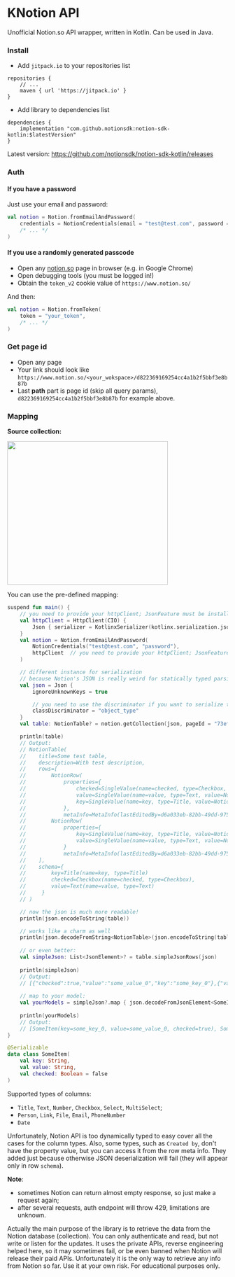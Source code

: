 # KNotion API

Unofficial Notion.so API wrapper, written in Kotlin. Can be used in Java.

### Install

- Add `jitpack.io` to your repositories list

```
repositories {
    // ...
    maven { url 'https://jitpack.io' }
}
```

- Add library to dependencies list

```
dependencies {
    implementation "com.github.notionsdk:notion-sdk-kotlin:$latestVersion"
}
```

Latest version: https://github.com/notionsdk/notion-sdk-kotlin/releases

### Auth
#### If you have a password
Just use your email and password:

```kotlin
val notion = Notion.fromEmailAndPassword(
    credentials = NotionCredentials(email = "test@test.com", password = "password"),
    /* ... */
)
```

#### If you use a randomly generated passcode
- Open any [notion.so](https://notion.so) page in browser (e.g. in Google Chrome)
- Open debugging tools (you must be logged in!)
- Obtain the `token_v2` cookie value of `https://www.notion.so/`

And then:
```kotlin
val notion = Notion.fromToken(
    token = "your_token",
    /* ... */
)
```

### Get page id
- Open any page
- Your link should look like `https://www.notion.so/<your_wokspace>/d822369169254cc4a1b2f5bbf3e8b87b`
- Last **path** part is page id (skip all query params), `d822369169254cc4a1b2f5bbf3e8b87b` for example above.

### Mapping

**Source collection:**

<img src="https://i.imgur.com/I7n9Cx0.png" data-canonical-src="https://i.imgur.com/I7n9Cx0.png" width="367" height="328" />

You can use the pre-defined mapping:

```kotlin
suspend fun main() {
    // you need to provide your httpClient; JsonFeature must be installed!
    val httpClient = HttpClient(CIO) {
        Json { serializer = KotlinxSerializer(kotlinx.serialization.json.Json { ignoreUnknownKeys = true }) }
    }
    val notion = Notion.fromEmailAndPassword(
        NotionCredentials("test@test.com", "password"),
        httpClient  // you need to provide your httpClient; JsonFeature must be installed!
    )

    // different instance for serialization 
    // because Notion's JSON is really weird for statically typed parsing
    val json = Json {
        ignoreUnknownKeys = true

        // you need to use the discriminator if you want to serialize the table back to json
        classDiscriminator = "object_type"
    }
    val table: NotionTable? = notion.getCollection(json, pageId = "73ef0bcb09424b00916e6e4f6759e310")

    println(table)
    // Output:
    // NotionTable(
    //    title=Some test table, 
    //    description=With test description, 
    //    rows=[
    //        NotionRow(
    //            properties={
    //                checked=SingleValue(name=checked, type=Checkbox, value=NotionProperty(label=Yes, value=Checkbox(checked=true))), 
    //                value=SingleValue(name=value, type=Text, value=NotionProperty(label=some_value_0, value=Text(text=some_value_0))), 
    //                key=SingleValue(name=key, type=Title, value=NotionProperty(label=some_key_0, value=Title(text=some_key_0)))
    //            }, 
    //            metaInfo=MetaInfo(lastEditedBy=d6a033eb-82bb-49dd-975c-82ccb739f30e, lastEditedTime=1606352460000, createdBy=d6a033eb-82bb-49dd-975c-82ccb739f30e, createdTime=1606350145225)), 
    //        NotionRow(
    //            properties={
    //                key=SingleValue(name=key, type=Title, value=NotionProperty(label=some_key_1, value=Title(text=some_key_1))), 
    //                value=SingleValue(name=value, type=Text, value=NotionProperty(label=some_value_1, value=Text(text=some_value_1)))
    //            }
    //            metaInfo=MetaInfo(lastEditedBy=d6a033eb-82bb-49dd-975c-82ccb739f30e, lastEditedTime=1606350180000, createdBy=d6a033eb-82bb-49dd-975c-82ccb739f30e, createdTime=1606350145225))
    //    ], 
    //    schema={
    //        key=Title(name=key, type=Title)
    //        checked=Checkbox(name=checked, type=Checkbox), 
    //        value=Text(name=value, type=Text)
    //     }
    // )

    // now the json is much more readable!
    println(json.encodeToString(table))

    // works like a charm as well
    println(json.decodeFromString<NotionTable>(json.encodeToString(table)))
    
    // or even better:
    val simpleJson: List<JsonElement>? = table.simpleJsonRows(json)
    
    println(simpleJson)
    // Output:
    // [{"checked":true,"value":"some_value_0","key":"some_key_0"},{"value":"some_value_1","key":"some_key_1"}]
    
    // map to your model:
    val yourModels = simpleJson?.map { json.decodeFromJsonElement<SomeItem>(it) }
    
    println(yourModels)
    // Output:
    // [SomeItem(key=some_key_0, value=some_value_0, checked=true), SomeItem(key=some_key_1, value=some_value_1, checked=false)]
}

@Serializable
data class SomeItem(
    val key: String,
    val value: String,
    val checked: Boolean = false
)
```

Supported types of columns:
- `Title`, `Text`, `Number`, `Checkbox`, `Select`, `MultiSelect`;
- `Person`, `Link`, `File`, `Email`, `PhoneNumber`
- `Date`

Unfortunately, Notion API is too dynamically typed to easy cover all the cases for the column types.
Also, some types, such as `Created by`, don't have the property value, but you can access it from the row meta info.
They added just because otherwise JSON deserialization will fail (they will appear only in row `schema`).

**Note**:
- sometimes Notion can return almost empty response, so just make a request again;
- after several requests, auth endpoint will throw 429, limitations are unknown.

Actually the main purpose of the library is to retrieve the data from the Notion database (collection).
You can only authenticate and read, but not write or listen for the updates.
It uses the private APIs, reverse engineering helped here, so it may sometimes fail, or be even banned when Notion will release their paid APIs.
Unfortunately it is the only way to retrieve any info from Notion so far.
Use it at your own risk. For educational purposes only.